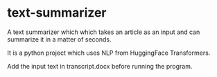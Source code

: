 # text-summarizer
A text summarizer which which takes an article as an input and can summarize it in a matter of seconds.

It is a python project which uses NLP from HuggingFace Transformers.

Add the input text in transcript.docx before running the program.
